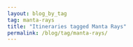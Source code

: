 ```yaml
---
layout: blog_by_tag
tag: manta-rays
title: "Itineraries tagged Manta Rays"
permalink: /blog/tag/manta-rays/
---
```

